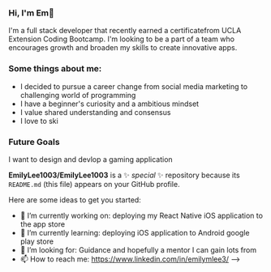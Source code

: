 ### Hi, I'm Em👋 

I'm a full stack developer that recently earned a certificatefrom UCLA Extension Coding Bootcamp. 
I'm looking to be a part of a team who encourages growth and broaden my skills to create innovative apps. 

### Some things about me:
 - I decided to pursue a career change from social media marketing to challenging world of programming
 - I have a beginner's curiosity and a ambitious mindset 
 - I value shared understanding and consensus 
 - I love to ski 

### Future Goals
I want to design and devlop a gaming application

**EmilyLee1003/EmilyLee1003** is a ✨ _special_ ✨ repository because its `README.md` (this file) appears on your GitHub profile.

Here are some ideas to get you started:
- 🔭 I’m currently working on: deploying my React Native iOS application to the app store
- 🌱 I’m currently learning: deploying iOS application to Android google play store
- 🤔 I’m looking for: Guidance and hopefully a mentor I can gain lots from
- 📫 How to reach me: https://www.linkedin.com/in/emilymlee3/
-->




